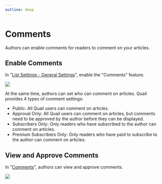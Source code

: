 ```yaml
---
outline: deep
---
```


# Comments

Authors can enable comments for readers to comment on your articles.

## Enable Comments

In "[List Settings - General Settings](https://quaily.com/dashboard/lists/@current/settings/general)", enable the "Comments" feature.

![](https://static.quaily.com/media/jyeu07pr.webp)

At the same time, authors can set who can comment on articles. Quail provides 4 types of comment settings:

- Public: All Quail users can comment on articles.
- Approval Only: All Quail users can comment on articles, but comments need to be approved by the author before they can be displayed.
- Subscribers Only: Only readers who have subscribed to the author can comment on articles.
- Premium Subscribers Only: Only readers who have paid to subscribe to the author can comment on articles.

## View and Approve Comments

In "[Comments](https://quaily.com/dashboard/comments)", authors can view and approve comments.

![](https://static.quaily.com/media/qmxu60gy.webp)

